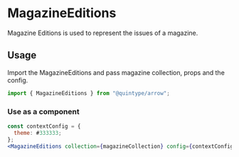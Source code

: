 # MagazineEditions

Magazine Editions is used to represent the issues of a magazine.

## Usage

Import the MagazineEditions and pass magazine collection, props and the config.

```jsx
import { MagazineEditions } from "@quintype/arrow";
```

### Use as a component

```jsx
const contextConfig = {
  theme: #333333;
};
<MagazineEditions collection={magazineCollection} config={contextConfig} >

```
